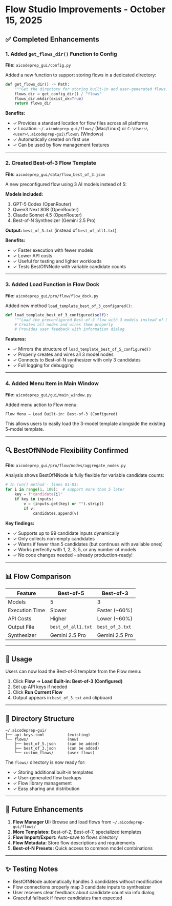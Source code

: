 # Flow Studio Improvements - October 15, 2025

## ✅ Completed Enhancements

### 1. **Added `get_flows_dir()` Function to Config**

**File:** `aicodeprep_gui/config.py`

Added a new function to support storing flows in a dedicated directory:

```python
def get_flows_dir() -> Path:
    """Get the directory for storing built-in and user-generated flows."""
    flows_dir = get_config_dir() / "flows"
    flows_dir.mkdir(exist_ok=True)
    return flows_dir
```

**Benefits:**

- ✓ Provides a standard location for flow files across all platforms
- ✓ Location: `~/.aicodeprep-gui/flows/` (Mac/Linux) or `C:\Users\<user>\.aicodeprep-gui\flows\` (Windows)
- ✓ Automatically created on first use
- ✓ Can be used by flow management features

---

### 2. **Created Best-of-3 Flow Template**

**File:** `aicodeprep_gui/data/flow_best_of_3.json`

A new preconfigured flow using 3 AI models instead of 5:

**Models included:**

1. GPT-5 Codex (OpenRouter)
2. Qwen3 Next 80B (OpenRouter)
3. Claude Sonnet 4.5 (OpenRouter)
4. Best-of-N Synthesizer (Gemini 2.5 Pro)

**Output:** `best_of_3.txt` (instead of `best_of_all1.txt`)

**Benefits:**

- ✓ Faster execution with fewer models
- ✓ Lower API costs
- ✓ Useful for testing and lighter workloads
- ✓ Tests BestOfNNode with variable candidate counts

---

### 3. **Added Load Function in Flow Dock**

**File:** `aicodeprep_gui/pro/flow/flow_dock.py`

Added new method `load_template_best_of_3_configured()`:

```python
def load_template_best_of_3_configured(self):
    """Load the preconfigured Best-of-3 flow with 3 models instead of 5."""
    # Creates all nodes and wires them properly
    # Provides user feedback with information dialog
```

**Features:**

- ✓ Mirrors the structure of `load_template_best_of_5_configured()`
- ✓ Properly creates and wires all 3 model nodes
- ✓ Connects to Best-of-N synthesizer with only 3 candidates
- ✓ Full logging for debugging

---

### 4. **Added Menu Item in Main Window**

**File:** `aicodeprep_gui/gui/main_window.py`

Added menu action to Flow menu:

```
Flow Menu → Load Built-in: Best-of-3 (Configured)
```

This allows users to easily load the 3-model template alongside the existing 5-model template.

---

## 🔍 BestOfNNode Flexibility Confirmed

**File:** `aicodeprep_gui/pro/flow/nodes/aggregate_nodes.py`

Analysis shows BestOfNNode is fully flexible for variable candidate counts:

```python
# In run() method - lines 81-83:
for i in range(1, 100):  # support more than 5 later
    key = f"candidate{i}"
    if key in inputs:
        v = (inputs.get(key) or "").strip()
        if v:
            candidates.append(v)
```

**Key findings:**

- ✓ Supports up to 99 candidate inputs dynamically
- ✓ Only collects non-empty candidates
- ✓ Warns if fewer than 5 candidates (but continues with available ones)
- ✓ Works perfectly with 1, 2, 3, 5, or any number of models
- ✓ No code changes needed - already production-ready!

---

## 📊 Flow Comparison

| Feature        | Best-of-5          | Best-of-3       |
| -------------- | ------------------ | --------------- |
| Models         | 5                  | 3               |
| Execution Time | Slower             | Faster (~60%)   |
| API Costs      | Higher             | Lower (~60%)    |
| Output File    | `best_of_all1.txt` | `best_of_3.txt` |
| Synthesizer    | Gemini 2.5 Pro     | Gemini 2.5 Pro  |

---

## 🚀 Usage

Users can now load the Best-of-3 template from the Flow menu:

1. Click **Flow** → **Load Built-in: Best-of-3 (Configured)**
2. Set up API keys if needed
3. Click **Run Current Flow**
4. Output appears in `best_of_3.txt` and clipboard

---

## 📁 Directory Structure

```
~/.aicodeprep-gui/
├── api-keys.toml          (existing)
└── flows/                 (new)
    ├── best_of_5.json     (can be added)
    ├── best_of_3.json     (can be added)
    └── custom_flows/      (user flows)
```

The `flows/` directory is now ready for:

- ✓ Storing additional built-in templates
- ✓ User-generated flow backups
- ✓ Flow library management
- ✓ Easy sharing and distribution

---

## 🔧 Future Enhancements

1. **Flow Manager UI:** Browse and load flows from `~/.aicodeprep-gui/flows/`
2. **More Templates:** Best-of-2, Best-of-7, specialized templates
3. **Flow Import/Export:** Auto-save to flows directory
4. **Flow Metadata:** Store flow descriptions and requirements
5. **Best-of-N Presets:** Quick access to common model combinations

---

## ✨ Testing Notes

- BestOfNNode automatically handles 3 candidates without modification
- Flow connections properly map 3 candidate inputs to synthesizer
- User receives clear feedback about candidate count via info dialog
- Graceful fallback if fewer candidates than expected
